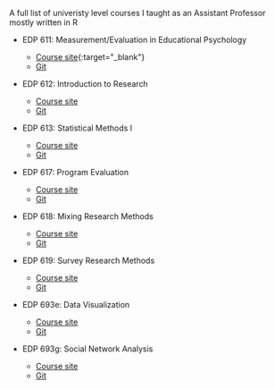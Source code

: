 A full list of univeristy level courses I taught as an Assistant Professor mostly written in R

- EDP 611: Measurement/Evaluation in Educational Psychology
    - [Course site](https://edp611.asocialdatascientist.com){:target="_blank"}
    - [Git](https://github.com/drabhikroy/Courses/tree/edp611)

- EDP 612: Introduction to Research
    - [Course site](https://edp612.asocialdatascientist.com)
    - [Git](https://github.com/drabhikroy/Courses/tree/edp612)

- EDP 613: Statistical Methods I
    - [Course site](https://edp613.asocialdatascientist.com)
    - [Git](https://github.com/drabhikroy/Courses/tree/edp613)

- EDP 617: Program Evaluation
    - [Course site](https://edp617.asocialdatascientist.com)
    - [Git](https://github.com/drabhikroy/Courses/tree/edp617)
 
- EDP 618: Mixing Research Methods
    - [Course site](https://edp618.asocialdatascientist.com)
    - [Git](https://github.com/drabhikroy/Courses/tree/edp618)
 
- EDP 619: Survey Research Methods
    - [Course site](https://edp619.asocialdatascientist.com)
    - [Git](https://github.com/drabhikroy/Courses/tree/edp619)
 
- EDP 693e: Data Visualization
    - [Course site](https://edp693e.asocialdatascientist.com)
    - [Git](https://github.com/drabhikroy/Courses/tree/edp693e)
 
- EDP 693g: Social Network Analysis
    - [Course site](https://edp693g.asocialdatascientist.com)
    - [Git](https://github.com/drabhikroy/Courses/tree/edp693g)
